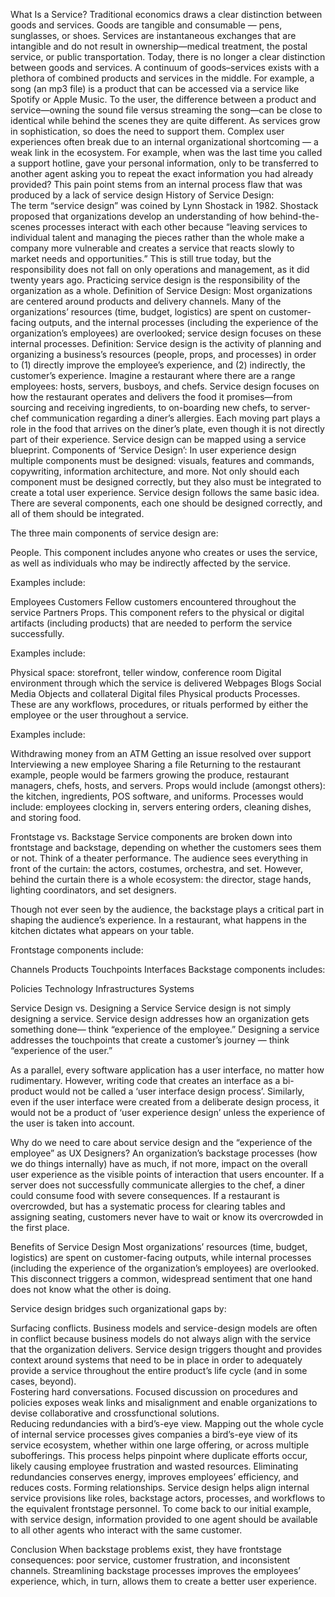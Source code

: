 What Is a Service?
Traditional economics draws a clear distinction between goods and services. Goods are tangible and consumable — pens, sunglasses, or shoes. Services are instantaneous exchanges that are intangible and do not result in ownership—medical treatment, the postal service, or public transportation. 
Today, there is no longer a clear distinction between goods and services. A continuum of goods–services exists with a plethora of combined products and services in the middle. For example, a song (an mp3 file) is a product that can be accessed via a service like Spotify or Apple Music. To the user, the difference between a product and service—owning the sound file versus streaming the song—can be close to identical while behind the scenes they are quite different.
As services grow in sophistication, so does the need to support them. Complex user experiences often break due to an internal organizational shortcoming — a weak link in the ecosystem. For example, when was the last time you called a support hotline, gave your personal information, only to be transferred to another agent asking you to repeat the exact information you had already provided? This pain point stems from an internal process flaw that was produced by a lack of service design
History of Service Design:  
The term “service design” was coined by Lynn Shostack in 1982. Shostack proposed that organizations develop an understanding of how behind-the-scenes processes interact with each other because “leaving services to individual talent and managing the pieces rather than the whole make a company more vulnerable and creates a service that reacts slowly to market needs and opportunities.” 
This is still true today, but the responsibility does not fall on only operations and management, as it did twenty years ago. Practicing service design is the responsibility of the organization as a whole.
Definition of Service Design:
Most organizations are centered around products and delivery channels. Many of the organizations’ resources (time, budget, logistics) are spent on customer-facing outputs, and the internal processes (including the experience of the organization’s employees) are overlooked; service design focuses on these internal processes. 
Definition: Service design is the activity of planning and organizing a business’s resources (people, props, and processes) in order to (1) directly improve the employee’s experience, and (2) indirectly, the customer’s experience. 
Imagine a restaurant where there are a range employees: hosts, servers, busboys, and chefs. Service design focuses on how the restaurant operates and delivers the food it promises—from sourcing and receiving ingredients, to on-boarding new chefs, to server-chef communication regarding a diner’s allergies. Each moving part plays a role in the food that arrives on the diner’s plate, even though it is not directly part of their experience. Service design can be mapped using a service blueprint.
Components of ‘Service Design’:
In user experience design multiple components must be designed: visuals, features and commands, copywriting, information architecture, and more. Not only should each component must be designed correctly, but they also must be integrated to create a total user experience. Service design follows the same basic idea. There are several components, each one should be designed correctly, and all of them should be integrated.

The three main components of service design are:

People. This component includes anyone who creates or uses the service, as well as individuals who may be indirectly affected by the service. 

Examples include: 

Employees
Customers
Fellow customers encountered throughout the service
Partners 
Props. This component refers to the physical or digital artifacts (including products) that are needed to perform the service successfully. 

Examples include: 

Physical space:  storefront, teller window, conference room
Digital environment through which the service is delivered
Webpages
Blogs
Social Media
Objects and collateral
Digital files
Physical products
Processes. These are any workflows, procedures, or rituals performed by either the employee or the user throughout a service. 

Examples include: 

Withdrawing money from an ATM
Getting an issue resolved over support
Interviewing a new employee 
Sharing a file
Returning to the restaurant example, people would be farmers growing the produce, restaurant managers, chefs, hosts, and servers. Props would include (amongst others): the kitchen, ingredients, POS software, and uniforms. Processes would include: employees clocking in, servers entering orders, cleaning dishes, and storing food.

Frontstage vs. Backstage 
Service components are broken down into frontstage and backstage, depending on whether the customers sees them or not. Think of a theater performance. The audience sees everything in front of the curtain: the actors, costumes, orchestra, and set. However, behind the curtain there is a whole ecosystem: the director, stage hands, lighting coordinators, and set designers. 

Though not ever seen by the audience, the backstage plays a critical part in shaping the audience’s experience. In a restaurant, what happens in the kitchen dictates what appears on your table. 

Frontstage components include: 

Channels
Products 
Touchpoints 
Interfaces
Backstage components includes:

Policies 
Technology 
Infrastructures 
Systems

Service Design vs. Designing a Service 
Service design is not simply designing a service. Service design addresses how an organization gets something done— think “experience of the employee.” Designing a service addresses the touchpoints that create a customer’s journey — think “experience of the user.”

As a parallel, every software application has a user interface, no matter how rudimentary. However, writing code that creates an interface as a bi-product would not be called a ‘user interface design process’. Similarly, even if the user interface were created from a deliberate design process, it would not be a product of ‘user experience design’ unless the experience of the user is taken into account.

Why do we need to care about service design and the “experience of the employee” as UX Designers? An organization’s backstage processes (how we do things internally) have as much, if not more, impact on the overall user experience as the visible points of interaction that users encounter. If a server does not successfully communicate allergies to the chef, a diner could consume food with severe consequences. If a restaurant is overcrowded, but has a systematic process for clearing tables and assigning seating, customers never have to wait or know its overcrowded in the first place.

 

Benefits of Service Design
Most organizations’ resources (time, budget, logistics) are spent on customer-facing outputs, while internal processes (including the experience of the organization’s employees) are overlooked. This disconnect triggers a common, widespread sentiment that one hand does not know what the other is doing.

Service design bridges such organizational gaps by: 

Surfacing conflicts. Business models and service-design models are often in conflict because business models do not always align with the service that the organization delivers. Service design triggers thought and provides context around systems that need to be in place in order to adequately provide a service throughout the entire product’s life cycle (and in some cases, beyond).  
Fostering hard conversations. Focused discussion on procedures and policies exposes weak links and misalignment and enable organizations to devise collaborative and crossfunctional solutions.      
Reducing redundancies with a bird’s-eye view. Mapping out the whole cycle of internal service processes gives companies a bird’s-eye view of its service ecosystem, whether within one large offering, or across multiple subofferings. This process helps pinpoint where duplicate efforts occur, likely causing employee frustration and wasted resources. Eliminating redundancies conserves energy, improves employees’ efficiency, and reduces costs. 
Forming relationships. Service design helps align internal service provisions like roles, backstage actors, processes, and workflows to the equivalent frontstage personnel. To come back to our initial example, with service design, information provided to one agent should be available to all other agents who interact with the same customer. 
 

Conclusion
When backstage problems exist, they have frontstage consequences: poor service, customer frustration, and inconsistent channels. Streamlining backstage processes improves the employees’ experience, which, in turn, allows them to create a better user experience.


